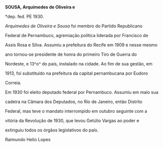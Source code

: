**SOUSA, Arquimedes de Oliveira e**



\*dep. fed. PE 1930.



*Arquimedes de Oliveira e Sousa* foi membro do Partido Republicano

Federal de Pernambuco, agremiação política liderada por Francisco de

Assis Rosa e Silva. Assumiu a prefeitura do Recife em 1909 e nesse mesmo

ano tornou-se presidente de honra do primeiro Tiro de Guerra do

Nordeste, e 13^o^ do país, instalado na cidade. Ao fim de sua gestão, em

1913, foi substituído na prefeitura da capital pernambucana por Eudoro

Correia.



Em 1930 foi eleito deputado federal por Pernambuco. Assumiu em maio sua

cadeira na Câmara dos Deputados, no Rio de Janeiro, então Distrito

Federal, mas teve o mandato interrompido em outubro seguinte com a

vitória da Revolução de 1930, que levou Getúlio Vargas ao poder e

extinguiu todos os órgãos legislativos do país.



Raimundo Helio Lopes



